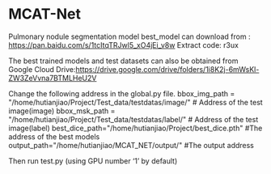 # MCAT-Net
Pulmonary nodule segmentation model best_model can download from : https://pan.baidu.com/s/1tcItqTRJwl5_xO4jEi_v8w Extract code: r3ux

The best trained models and test datasets can also be obtained from Google Cloud Drive:https://drive.google.com/drive/folders/1i8K2j-6mWsKl-ZW3ZeVvna7BTMLHeU2V


Change the following address in the global.py file.
bbox_img_path = "/home/hutianjiao/Project/Test_data/testdatas/image/" # Address of the test image(image)
bbox_msk_path = "/home/hutianjiao/Project/Test_data/testdatas/label/" # Address of the test image(label)
best_dice_path="/home/hutianjiao/Project/best_dice.pth" #The address of the best models
output_path="/home/hutianjiao/MCAT_NET/output/" #The output address

Then run test.py (using GPU number ‘1’ by default)
